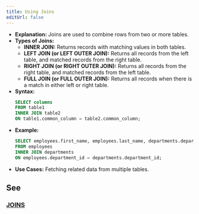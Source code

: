 ```yaml
---
title: Using Joins
editUrl: false
---
```


* **Explanation:** Joins are used to combine rows from two or more tables.
* **Types of Joins:**
  * **INNER JOIN:** Returns records with matching values in both tables.
  * **LEFT JOIN (or LEFT OUTER JOIN):** Returns all records from the left table, and matched records from the right table.
  * **RIGHT JOIN (or RIGHT OUTER JOIN):** Returns all records from the right table, and matched records from the left table.
  * **FULL JOIN (or FULL OUTER JOIN):** Returns all records when there is a match in either left or right table.
* **Syntax:**
  ```sql
  SELECT columns
  FROM table1
  INNER JOIN table2
  ON table1.common_column = table2.common_column;
  ```
* **Example:**
  ```sql
  SELECT employees.first_name, employees.last_name, departments.department_name
  FROM employees
  INNER JOIN departments
  ON employees.department_id = departments.department_id;
  ```
* **Use Cases:** Fetching related data from multiple tables.

## See

### [JOINS](/notes/sql/keywords/joins)
